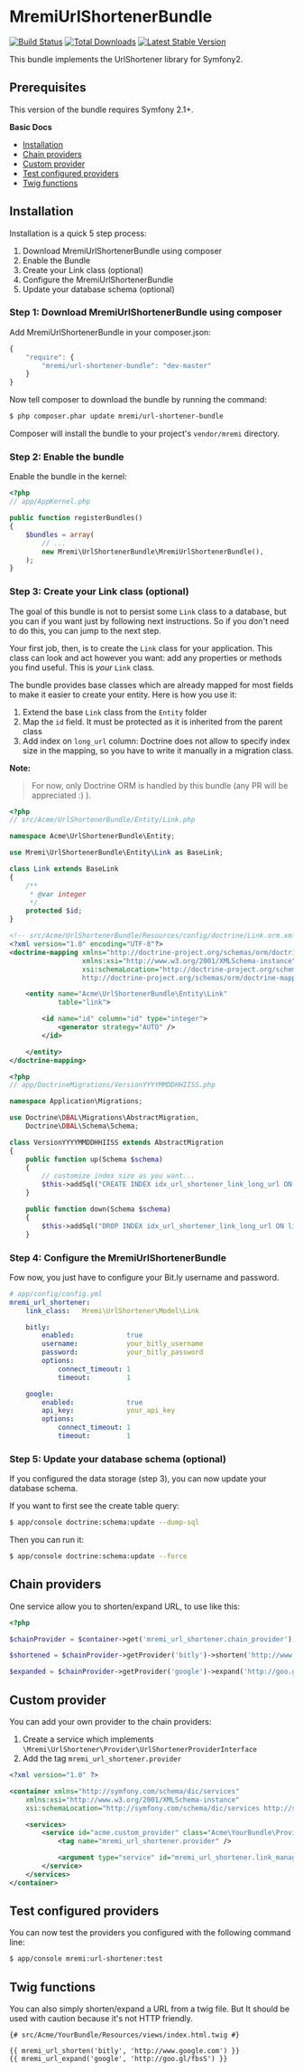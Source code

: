 MremiUrlShortenerBundle
=======================

[![Build Status](https://api.travis-ci.org/mremi/UrlShortenerBundle.png?branch=master)](https://travis-ci.org/mremi/UrlShortenerBundle)
[![Total Downloads](https://poser.pugx.org/mremi/url-shortener-bundle/downloads.png)](https://packagist.org/packages/mremi/url-shortener-bundle)
[![Latest Stable Version](https://poser.pugx.org/mremi/url-shortener-bundle/v/stable.png)](https://packagist.org/packages/mremi/url-shortener-bundle)

This bundle implements the UrlShortener library for Symfony2.

## Prerequisites

This version of the bundle requires Symfony 2.1+.

**Basic Docs**

* [Installation](#installation)
* [Chain providers](#chain-providers)
* [Custom provider](#custom-provider)
* [Test configured providers](#test-configured-providers)
* [Twig functions](#twig-functions)

<a name="installation"></a>

## Installation

Installation is a quick 5 step process:

1. Download MremiUrlShortenerBundle using composer
2. Enable the Bundle
3. Create your Link class (optional)
4. Configure the MremiUrlShortenerBundle
5. Update your database schema (optional)

### Step 1: Download MremiUrlShortenerBundle using composer

Add MremiUrlShortenerBundle in your composer.json:

```js
{
    "require": {
        "mremi/url-shortener-bundle": "dev-master"
    }
}
```

Now tell composer to download the bundle by running the command:

``` bash
$ php composer.phar update mremi/url-shortener-bundle
```

Composer will install the bundle to your project's `vendor/mremi` directory.

### Step 2: Enable the bundle

Enable the bundle in the kernel:

``` php
<?php
// app/AppKernel.php

public function registerBundles()
{
    $bundles = array(
        // ...
        new Mremi\UrlShortenerBundle\MremiUrlShortenerBundle(),
    );
}
```

### Step 3: Create your Link class (optional)

The goal of this bundle is not to persist some `Link` class to a database,
but you can if you want just by following next instructions.
So if you don't need to do this, you can jump to the next step.

Your first job, then, is to create the `Link` class for your application.
This class can look and act however you want: add any properties or methods you
find useful. This is *your* `Link` class.

The bundle provides base classes which are already mapped for most fields
to make it easier to create your entity. Here is how you use it:

1. Extend the base `Link` class from the ``Entity`` folder
2. Map the `id` field. It must be protected as it is inherited from the parent
   class
3. Add index on `long_url` column: Doctrine does not allow to specify index
   size in the mapping, so you have to write it manually in a migration
   class.

**Note:**

> For now, only Doctrine ORM is handled by this bundle (any PR will be
> appreciated :) ).

``` php
<?php
// src/Acme/UrlShortenerBundle/Entity/Link.php

namespace Acme\UrlShortenerBundle\Entity;

use Mremi\UrlShortenerBundle\Entity\Link as BaseLink;

class Link extends BaseLink
{
    /**
     * @var integer
     */
    protected $id;
}
```

``` xml
<!-- src/Acme/UrlShortenerBundle/Resources/config/doctrine/Link.orm.xml -->
<?xml version="1.0" encoding="UTF-8"?>
<doctrine-mapping xmlns="http://doctrine-project.org/schemas/orm/doctrine-mapping"
                  xmlns:xsi="http://www.w3.org/2001/XMLSchema-instance"
                  xsi:schemaLocation="http://doctrine-project.org/schemas/orm/doctrine-mapping
                  http://doctrine-project.org/schemas/orm/doctrine-mapping.xsd">

    <entity name="Acme\UrlShortenerBundle\Entity\Link"
            table="link">

        <id name="id" column="id" type="integer">
            <generator strategy="AUTO" />
        </id>

    </entity>
</doctrine-mapping>
```

``` php
<?php
// app/DoctrineMigrations/VersionYYYYMMDDHHIISS.php

namespace Application\Migrations;

use Doctrine\DBAL\Migrations\AbstractMigration,
    Doctrine\DBAL\Schema\Schema;

class VersionYYYYMMDDHHIISS extends AbstractMigration
{
    public function up(Schema $schema)
    {
        // customize index size as you want...
        $this->addSql("CREATE INDEX idx_url_shortener_link_long_url ON link (long_url(20))");
    }

    public function down(Schema $schema)
    {
        $this->addSql("DROP INDEX idx_url_shortener_link_long_url ON link;");
    }
```

### Step 4: Configure the MremiUrlShortenerBundle

Fow now, you just have to configure your Bit.ly username and password.

```yaml
# app/config/config.yml
mremi_url_shortener:
    link_class:   Mremi\UrlShortener\Model\Link

    bitly:
        enabled:             true
        username:            your_bitly_username
        password:            your_bitly_password
        options:
            connect_timeout: 1
            timeout:         1

    google:
        enabled:             true
        api_key:             your_api_key
        options:
            connect_timeout: 1
            timeout:         1
```

### Step 5: Update your database schema (optional)

If you configured the data storage (step 3), you can now update your database
schema.

If you want to first see the create table query:

``` bash
$ app/console doctrine:schema:update --dump-sql
```

Then you can run it:

``` bash
$ app/console doctrine:schema:update --force
```

<a name="chain-providers"></a>

## Chain providers

One service allow you to shorten/expand URL, to use like this:

```php
<?php

$chainProvider = $container->get('mremi_url_shortener.chain_provider');

$shortened = $chainProvider->getProvider('bitly')->shorten('http://www.google.com');

$expanded = $chainProvider->getProvider('google')->expand('http://goo.gl/fbsS');
```

<a name="custom-provider"></a>

## Custom provider

You can add your own provider to the chain providers:

1. Create a service which implements `\Mremi\UrlShortener\Provider\UrlShortenerProviderInterface`
2. Add the tag `mremi_url_shortener.provider`

``` xml
<?xml version="1.0" ?>

<container xmlns="http://symfony.com/schema/dic/services"
    xmlns:xsi="http://www.w3.org/2001/XMLSchema-instance"
    xsi:schemaLocation="http://symfony.com/schema/dic/services http://symfony.com/schema/dic/services/services-1.0.xsd">

    <services>
        <service id="acme.custom_provider" class="Acme\YourBundle\Provider\CustomProvider">
            <tag name="mremi_url_shortener.provider" />

            <argument type="service" id="mremi_url_shortener.link_manager" />
        </service>
    </services>
</container>
```

<a name="test-configured-providers"></a>

## Test configured providers

You can now test the providers you configured with the following command line:

``` bash
$ app/console mremi:url-shortener:test
```

<a name="twig-functions"></a>

## Twig functions

You can also simply shorten/expand a URL from a twig file. But It should be
used with caution because it's not HTTP friendly.

``` html+jinja
{# src/Acme/YourBundle/Resources/views/index.html.twig #}

{{ mremi_url_shorten('bitly', 'http://www.google.com') }}
{{ mremi_url_expand('google', 'http://goo.gl/fbsS') }}
```

